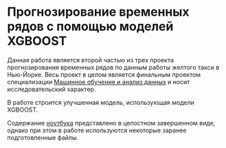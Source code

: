 # Прогнозирование временных рядов с помощью моделей XGBOOST

Данная работа является второй частью из трех проекта прогнозирования временных рядов по данным работы желтого такси в Нью-Йорке. 
Весь проект в целом является финальным проектом специализации [Машинное обучение и анализ данных](https://www.coursera.org/specializations/machine-learning-data-analysis) и носит исследовательский характер.

В работе строится улучшенная модель, использующая модели XGBOOST.

Содержание [ноутбука](https://github.com/xsaq/NYC_Yellow_Taxi_Predictions_ARIMAs/blob/master/ARIMAs.ipynb) представлено в целостном завершенном виде, однако при этом в работе используются некоторые заранее подготовленные файлы.
